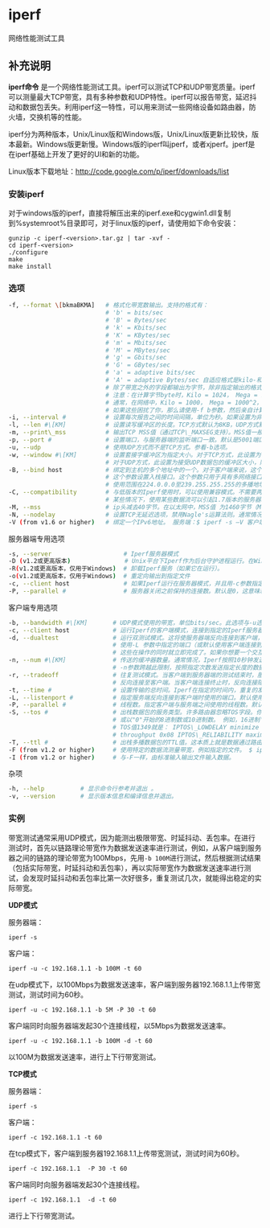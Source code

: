 iperf
===

网络性能测试工具

## 补充说明

**iperf命令** 是一个网络性能测试工具。iperf可以测试TCP和UDP带宽质量。iperf可以测量最大TCP带宽，具有多种参数和UDP特性。iperf可以报告带宽，延迟抖动和数据包丢失。利用iperf这一特性，可以用来测试一些网络设备如路由器，防火墙，交换机等的性能。

iperf分为两种版本，Unix/Linux版和Windows版，Unix/Linux版更新比较快，版本最新。Windows版更新慢。Windows版的iperf叫jperf，或者xjperf。jperf是在iperf基础上开发了更好的UI和新的功能。

Linux版本下载地址：http://code.google.com/p/iperf/downloads/list

### 安装iperf

对于windows版的iperf，直接将解压出来的iperf.exe和cygwin1.dll复制到%systemroot%目录即可，对于linux版的iperf，请使用如下命令安装：

```shell
gunzip -c iperf-<version>.tar.gz | tar -xvf -
cd iperf-<version>
./configure
make
make install
```

### 选项

```bash
-f, --format \[bkmaBKMA]   # 格式化带宽数输出。支持的格式有： 
                           # 'b' = bits/sec 
                           # 'B' = Bytes/sec 
                           # 'k' = Kbits/sec 
                           # 'K' = KBytes/sec 
                           # 'm' = Mbits/sec 
                           # 'M' = MBytes/sec 
                           # 'g' = Gbits/sec 
                           # 'G' = GBytes/sec 
                           # 'a' = adaptive bits/sec 
                           # 'A' = adaptive Bytes/sec 自适应格式是kilo-和mega-二者之一。
                           # 除了带宽之外的字段都输出为字节，除非指定输出的格式，默认的参数是a。 
                           # 注意：在计算字节byte时，Kilo = 1024， Mega = 1024^2，Giga = 1024^3。
                           # 通常，在网络中，Kilo = 1000， Mega = 1000^2， and Giga = 1000^3，所以，Iperf也按此来计算比特（位）。
                           # 如果这些困扰了你，那么请使用-f b参数，然后亲自计算一下。
-i, --interval #           # 设置每次报告之间的时间间隔，单位为秒。如果设置为非零值，就会按照此时间间隔输出测试报告。默认值为零。
-l, --len #\[KM]           # 设置读写缓冲区的长度。TCP方式默认为8KB，UDP方式默认为1470字节。
-m, --print\_mss           # 输出TCP MSS值（通过TCP\_MAXSEG支持）。MSS值一般比MTU值小40字节。通常情况
-p, --port #               # 设置端口，与服务器端的监听端口一致。默认是5001端口，与ttcp的一样。
-u, --udp                  # 使用UDP方式而不是TCP方式。参看-b选项。
-w, --window #\[KM]        # 设置套接字缓冲区为指定大小。对于TCP方式，此设置为TCP窗口大小。
                           # 对于UDP方式，此设置为接受UDP数据包的缓冲区大小，限制可以接受数据包的最大值。
-B, --bind host            # 绑定到主机的多个地址中的一个。对于客户端来说，这个参数设置了出栈接口。对于服务器端来说，
                           # 这个参数设置入栈接口。这个参数只用于具有多网络接口的主机。在Iperf的UDP模式下，此参数用于绑定和加入一个多播组。
                           # 使用范围在224.0.0.0至239.255.255.255的多播地址。参考-T参数。
-C, --compatibility        # 与低版本的Iperf使用时，可以使用兼容模式。不需要两端同时使用兼容模式，但是强烈推荐两端同时使用兼容模式。
                           # 某些情况下，使用某些数据流可以引起1.7版本的服务器端崩溃或引起非预期的连接尝试。
-M, --mss                  # ip头减去40字节。在以太网中，MSS值 为1460字节（MTU1500字节）。许多操作系统不支持此选项。
-N, --nodelay              # 设置TCP无延迟选项，禁用Nagle's运算法则。通常情况此选项对于交互程序，例如telnet，是禁用的。
-V (from v1.6 or higher)   # 绑定一个IPv6地址。 服务端：$ iperf -s –V 客户端：$ iperf -c -V 注意：在1.6.3或更高版本中，指定IPv6地址不需要使用-B参数绑定，在1.6之前的版本则需要。在大多数操作系统中，将响应IPv4客户端映射的IPv4地址。
```

服务器端专用选项

```bash
-s, --server                    # Iperf服务器模式
-D (v1.2或更高版本)               # Unix平台下Iperf作为后台守护进程运行。在Win32平台下，Iperf将作为服务运行。
-R(v1.2或更高版本，仅用于Windows)  # 卸载Iperf服务（如果它在运行）。
-o(v1.2或更高版本，仅用于Windows)  # 重定向输出到指定文件
-c, --client host               # 如果Iperf运行在服务器模式，并且用-c参数指定一个主机，那么Iperf将只接受指定主机的连接。此参数不能工作于UDP模式。
-P, --parallel #                # 服务器关闭之前保持的连接数。默认是0，这意味着永远接受连接。
```

客户端专用选项 

```bash
-b, --bandwidth #\[KM]       # UDP模式使用的带宽，单位bits/sec。此选项与-u选项相关。默认值是1 Mbit/sec。 
-c, --client host            # 运行Iperf的客户端模式，连接到指定的Iperf服务器端。 
-d, --dualtest               # 运行双测试模式。这将使服务器端反向连接到客户端，
                             # 使用-L 参数中指定的端口（或默认使用客户端连接到服务器端的端口）。
                             # 这些在操作的同时就立即完成了。如果你想要一个交互的测试，请尝试-r参数。 
-n, --num #\[KM]             # 传送的缓冲器数量。通常情况，Iperf按照10秒钟发送数据。
                             # -n参数跨越此限制，按照指定次数发送指定长度的数据，而不论该操作耗费多少时间。参考-l与-t选项。 
-r, --tradeoff               # 往复测试模式。当客户端到服务器端的测试结束时，服务器端通过-l选项指定的端口（或默认为客户端连接到服务器端的端口），
                             # 反向连接至客户端。当客户端连接终止时，反向连接随即开始。如果需要同时进行双向测试，请尝试-d参数。 
-t, --time #                 # 设置传输的总时间。Iperf在指定的时间内，重复的发送指定长度的数据包。默认是10秒钟。参考-l与-n选项。 
-L, --listenport #           # 指定服务端反向连接到客户端时使用的端口。默认使用客户端连接至服务端的端口。 
-P, --parallel #             # 线程数。指定客户端与服务端之间使用的线程数。默认是1线程。需要客户端与服务器端同时使用此参数。 
-S, --tos #                  # 出栈数据包的服务类型。许多路由器忽略TOS字段。你可以指定这个值，使用以"0x"开始的16进制数，
                             # 或以"0"开始的8进制数或10进制数。 例如，16进制'0x10' = 8进制'020' = 十进制'16'。
                             # TOS值1349就是： IPTOS\_LOWDELAY minimize delay 0x10 IPTOS\_THROUGHPUT maximize 
                             # throughput 0x08 IPTOS\_RELIABILITY maximize reliability 0x04 IPTOS\_LOWCOST minimize cost 0x02 
-T, --ttl #                  # 出栈多播数据包的TTL值。这本质上就是数据通过路由器的跳数。默认是1，链接本地。 
-F (from v1.2 or higher)     # 使用特定的数据流测量带宽，例如指定的文件。 $ iperf -c -F 
-I (from v1.2 or higher)     # 与-F一样，由标准输入输出文件输入数据。 
```

杂项

```bash
-h, --help          # 显示命令行参考并退出 。
-v, --version       # 显示版本信息和编译信息并退出。
```

### 实例

带宽测试通常采用UDP模式，因为能测出极限带宽、时延抖动、丢包率。在进行测试时，首先以链路理论带宽作为数据发送速率进行测试，例如，从客户端到服务器之间的链路的理论带宽为100Mbps，先用`-b 100M`进行测试，然后根据测试结果（包括实际带宽，时延抖动和丢包率），再以实际带宽作为数据发送速率进行测试，会发现时延抖动和丢包率比第一次好很多，重复测试几次，就能得出稳定的实际带宽。

 **UDP模式** 

服务器端：

```shell
iperf -s
```

客户端：

```shell
iperf -u -c 192.168.1.1 -b 100M -t 60
```

在udp模式下，以100Mbps为数据发送速率，客户端到服务器192.168.1.1上传带宽测试，测试时间为60秒。

```shell
iperf -u -c 192.168.1.1 -b 5M -P 30 -t 60
```

客户端同时向服务器端发起30个连接线程，以5Mbps为数据发送速率。

```shell
iperf -u -c 192.168.1.1 -b 100M -d -t 60
```

以100M为数据发送速率，进行上下行带宽测试。

 **TCP模式** 

服务器端：

```shell
iperf -s
```

客户端：

```shell
iperf -c 192.168.1.1 -t 60
```

在tcp模式下，客户端到服务器192.168.1.1上传带宽测试，测试时间为60秒。

```shell
iperf -c 192.168.1.1  -P 30 -t 60
```

客户端同时向服务器端发起30个连接线程。

```shell
iperf -c 192.168.1.1  -d -t 60
```

进行上下行带宽测试。


